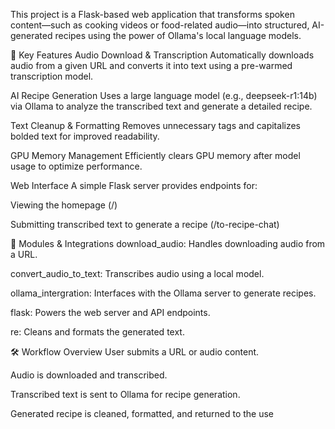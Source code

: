 This project is a Flask-based web application that transforms spoken content—such as cooking videos or food-related audio—into structured, AI-generated recipes using the power of Ollama's local language models.

🚀 Key Features
Audio Download & Transcription Automatically downloads audio from a given URL and converts it into text using a pre-warmed transcription model.

AI Recipe Generation Uses a large language model (e.g., deepseek-r1:14b) via Ollama to analyze the transcribed text and generate a detailed recipe.

Text Cleanup & Formatting Removes unnecessary tags and capitalizes bolded text for improved readability.

GPU Memory Management Efficiently clears GPU memory after model usage to optimize performance.

Web Interface A simple Flask server provides endpoints for:

Viewing the homepage (/)

Submitting transcribed text to generate a recipe (/to-recipe-chat)

🧩 Modules & Integrations
download_audio: Handles downloading audio from a URL.

convert_audio_to_text: Transcribes audio using a local model.

ollama_intergration: Interfaces with the Ollama server to generate recipes.

flask: Powers the web server and API endpoints.

re: Cleans and formats the generated text.

🛠️ Workflow Overview
User submits a URL or audio content.

Audio is downloaded and transcribed.

Transcribed text is sent to Ollama for recipe generation.

Generated recipe is cleaned, formatted, and returned to the use
